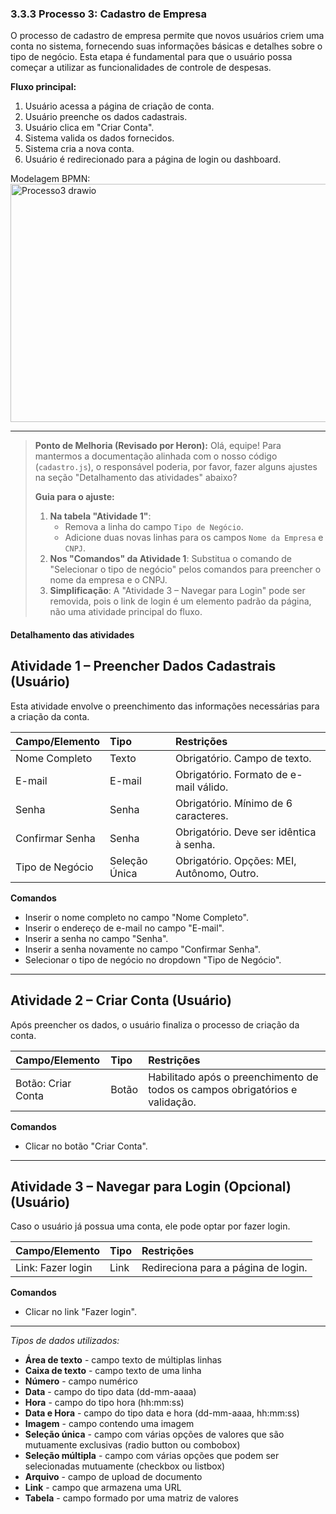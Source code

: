### 3.3.3 Processo 3: Cadastro de Empresa

O processo de cadastro de empresa permite que novos usuários criem uma conta no sistema, fornecendo suas informações básicas e detalhes sobre o tipo de negócio. Esta etapa é fundamental para que o usuário possa começar a utilizar as funcionalidades de controle de despesas.

**Fluxo principal:**
1. Usuário acessa a página de criação de conta.
2. Usuário preenche os dados cadastrais.
3. Usuário clica em "Criar Conta".
4. Sistema valida os dados fornecidos.
5. Sistema cria a nova conta.
6. Usuário é redirecionado para a página de login ou dashboard.

Modelagem BPMN: <img width="1602" height="381" alt="Processo3 drawio" src="https://github.com/user-attachments/assets/2674a917-7672-481f-97ac-62ae25047faa" />


---

> **Ponto de Melhoria (Revisado por Heron):** Olá, equipe! Para mantermos a documentação alinhada com o nosso código (`cadastro.js`), o responsável poderia, por favor, fazer alguns ajustes na seção "Detalhamento das atividades" abaixo?
>
> **Guia para o ajuste:**
> 1.  **Na tabela "Atividade 1"**:
>     - Remova a linha do campo `Tipo de Negócio`.
>     - Adicione duas novas linhas para os campos `Nome da Empresa` e `CNPJ`.
> 2.  **Nos "Comandos" da Atividade 1**: Substitua o comando de "Selecionar o tipo de negócio" pelos comandos para preencher o nome da empresa e o CNPJ.
> 3.  **Simplificação**: A "Atividade 3 – Navegar para Login" pode ser removida, pois o link de login é um elemento padrão da página, não uma atividade principal do fluxo.

#### Detalhamento das atividades

## Atividade 1 – Preencher Dados Cadastrais (Usuário)

Esta atividade envolve o preenchimento das informações necessárias para a criação da conta.

| Campo/Elemento     | Tipo          | Restrições                                  |
|:-------------------|:--------------|:--------------------------------------------|
| Nome Completo      | Texto         | Obrigatório. Campo de texto.                |
| E-mail             | E-mail        | Obrigatório. Formato de e-mail válido.      |
| Senha              | Senha         | Obrigatório. Mínimo de 6 caracteres.        |
| Confirmar Senha    | Senha         | Obrigatório. Deve ser idêntica à senha.     |
| Tipo de Negócio    | Seleção Única | Obrigatório. Opções: MEI, Autônomo, Outro.  |

**Comandos**
- Inserir o nome completo no campo "Nome Completo".
- Inserir o endereço de e-mail no campo "E-mail".
- Inserir a senha no campo "Senha".
- Inserir a senha novamente no campo "Confirmar Senha".
- Selecionar o tipo de negócio no dropdown "Tipo de Negócio".

---

## Atividade 2 – Criar Conta (Usuário)

Após preencher os dados, o usuário finaliza o processo de criação da conta.

| Campo/Elemento     | Tipo   | Restrições                                  |
|:-------------------|:-------|:--------------------------------------------|
| Botão: Criar Conta | Botão  | Habilitado após o preenchimento de todos os campos obrigatórios e validação. |

**Comandos**
- Clicar no botão "Criar Conta".

---

## Atividade 3 – Navegar para Login (Opcional) (Usuário)

Caso o usuário já possua uma conta, ele pode optar por fazer login.

| Campo/Elemento     | Tipo   | Restrições                                  |
|:-------------------|:-------|:--------------------------------------------|
| Link: Fazer login  | Link   | Redireciona para a página de login.         |

**Comandos**
- Clicar no link "Fazer login".

---

_Tipos de dados utilizados:_

*   **Área de texto** - campo texto de múltiplas linhas
*   **Caixa de texto** - campo texto de uma linha
*   **Número** - campo numérico
*   **Data** - campo do tipo data (dd-mm-aaaa)
*   **Hora** - campo do tipo hora (hh:mm:ss)
*   **Data e Hora** - campo do tipo data e hora (dd-mm-aaaa, hh:mm:ss)
*   **Imagem** - campo contendo uma imagem
*   **Seleção única** - campo com várias opções de valores que são mutuamente exclusivas (radio button ou combobox)
*   **Seleção múltipla** - campo com várias opções que podem ser selecionadas mutuamente (checkbox ou listbox)
*   **Arquivo** - campo de upload de documento
*   **Link** - campo que armazena uma URL
*   **Tabela** - campo formado por uma matriz de valores
